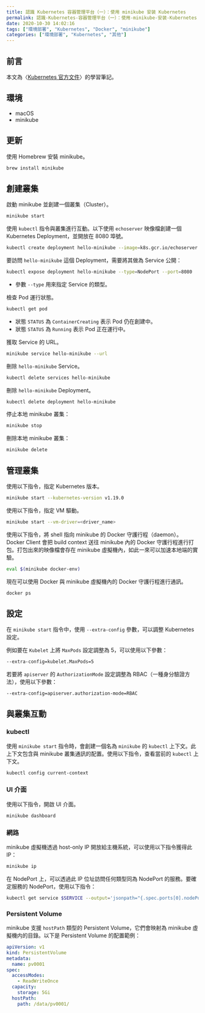 ```yaml
---
title: 認識 Kubernetes 容器管理平台（一）：使用 minikube 安装 Kubernetes
permalink: 認識-Kubernetes-容器管理平台（一）：使用-minikube-安装-Kubernetes
date: 2020-10-30 14:02:16
tags: ["環境部署", "Kubernetes", "Docker", "minikube"]
categories: ["環境部署", "Kubernetes", "其他"]
---
```


## 前言

本文為〈[Kubernetes 官方文件](https://kubernetes.io/docs/home/)〉的學習筆記。

## 環境

- macOS
- minikube

## 更新

使用 Homebrew 安裝 minikube。

```BASH
brew install minikube
```

## 創建叢集

啟動 minikube 並創建一個叢集（Cluster）。

```BASH
minikube start
```

使用 `kubectl` 指令與叢集進行互動。以下使用 `echoserver` 映像檔創建一個  Kubernetes Deployment，並開放在 8080 埠號。

```BASH
kubectl create deployment hello-minikube --image=k8s.gcr.io/echoserver:1.10
```

要訪問 `hello-minikube` 這個 Deployment，需要將其做為 Service 公開：

```BASH
kubectl expose deployment hello-minikube --type=NodePort --port=8080
```

- 參數 `--type` 用來指定 Service 的類型。

檢查 Pod 運行狀態。

```BASH
kubectl get pod
```

- 狀態 `STATUS` 為 `ContainerCreating` 表示 Pod 仍在創建中。
- 狀態 `STATUS` 為 `Running` 表示 Pod 正在運行中。

獲取 Service 的 URL。

```BASH
minikube service hello-minikube --url
```

刪除 `hello-minikube` Service。

```BASH
kubectl delete services hello-minikube
```

刪除 `hello-minikube` Deployment。

```BASH
kubectl delete deployment hello-minikube
```

停止本地 minikube 叢集：

```BASH
minikube stop
```

刪除本地 minikube 叢集：

```BASH
minikube delete
```

## 管理叢集

使用以下指令，指定 Kubernetes 版本。

```BASH
minikube start --kubernetes-version v1.19.0
```

使用以下指令，指定 VM 驅動。

```BASH
minikube start --vm-driver=<driver_name>
```

使用以下指令，將 shell 指向 minikube 的 Docker 守護行程（daemon）。Docker Client 會把 build context 送往 minikube 內的 Docker 守護行程進行打包。打包出來的映像檔會存在 minikube 虛擬機內，如此一來可以加速本地端的實驗。

```BASH
eval $(minikube docker-env)
```

現在可以使用 Docker 與 minikube 虛擬機內的 Docker 守護行程進行通訊。

```BASH
docker ps
```

## 設定

在 `minikube start` 指令中，使用 `--extra-config` 參數，可以調整 Kubernetes 設定。

例如要在 `Kubelet` 上將 `MaxPods` 設定調整為 5，可以使用以下參數：

```BASH
--extra-config=kubelet.MaxPods=5
```

若要將 `apiserver` 的 `AuthorizationMode` 設定調整為 RBAC（一種身分驗證方法），使用以下參數：

```BASH
--extra-config=apiserver.authorization-mode=RBAC
```

## 與叢集互動

### kubectl

使用 `minikube start` 指令時，會創建一個名為 `minikube` 的 `kubectl` 上下文。此上下文包含與 minikube 叢集通訊的配置。使用以下指令，查看當前的 `kubectl` 上下文。

```BASH
kubectl config current-context
```

### UI 介面

使用以下指令，開啟 UI 介面。

```BASH
minikube dashboard
```

### 網路

minikube 虛擬機透過 host-only IP 開放給主機系統，可以使用以下指令獲得此 IP：

```BASH
minikube ip
```

在 NodePort 上，可以透過此 IP 位址訪問任何類型同為 NodePort 的服務。要確定服務的 NodePort，使用以下指令：

```BASH
kubectl get service $SERVICE --output='jsonpath="{.spec.ports[0].nodePort}"'
```

### Persistent Volume

minikube 支援 `hostPath` 類型的 Persistent Volume，它們會映射為 minikube 虛擬機内的目錄。以下是 Persistent Volume 的配置範例：

```YAML
apiVersion: v1
kind: PersistentVolume
metadata:
  name: pv0001
spec:
  accessModes:
    - ReadWriteOnce
  capacity:
    storage: 5Gi
  hostPath:
    path: /data/pv0001/
```
